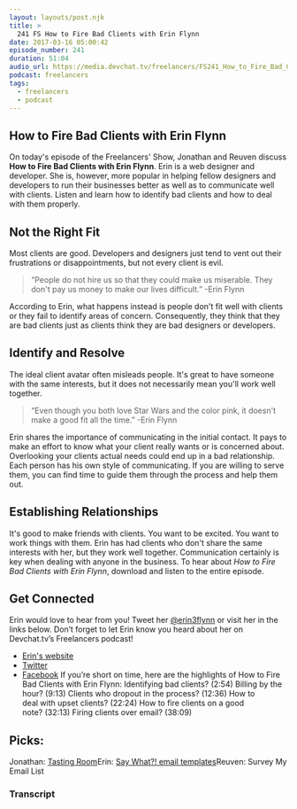 ```yaml
---
layout: layouts/post.njk
title: >
  241 FS How to Fire Bad Clients with Erin Flynn
date: 2017-03-16 05:00:42
episode_number: 241
duration: 51:04
audio_url: https://media.devchat.tv/freelancers/FS241_How_to_Fire_Bad_Clients_with_Erin_Flynn.mp3
podcast: freelancers
tags:
  - freelancers
  - podcast
---
```


## How to Fire Bad Clients with Erin Flynn

On today's episode of the Freelancers' Show, Jonathan and Reuven discuss **How to Fire Bad Clients with Erin Flynn**. Erin is a web designer and developer. She is, however, more popular in&nbsp;helping fellow designers and developers to run their businesses better as well as to communicate well with clients. Listen and learn how to identify bad clients and how to deal with them properly.

## Not the Right Fit

Most clients are good. Developers and designers&nbsp;just tend to vent out their frustrations or disappointments, but&nbsp;not every client is evil.

> “People do not hire us so that they could make us miserable. They don't pay us money to make our lives difficult.” -Erin Flynn

According to Erin, what happens instead is people don't fit well with clients or they fail to identify areas of concern. Consequently, they think that they are bad clients just as clients think they are bad designers or developers.

## Identify and Resolve

The ideal client avatar often misleads people. It's great to have someone with the same interests, but it does not necessarily mean you'll work well together.

> “Even though you both love Star Wars and the color pink, it doesn't make a good fit all the time.” -Erin Flynn

Erin shares the importance of communicating in the initial contact. It pays to make an effort to know what your client really wants or is concerned about. Overlooking your clients actual needs could end up in a bad relationship. Each person has his own style of communicating. If you are willing to serve them, you can find time to guide them through the process and help them out.

## Establishing Relationships

It's good to make friends with clients. You want to be excited. You want to work things with them. Erin has had clients who don't share the same interests with her, but they work well together. Communication certainly is key when dealing with anyone in the business. To hear about _How to Fire Bad Clients with Erin Flynn_, download and listen to the entire episode.

## Get Connected

Erin would love to hear from you! Tweet her [@erin3flynn](https://twitter.com/erin3flynn)&nbsp;or visit her in the links below.&nbsp;Don’t forget to let Erin&nbsp;know you heard about her on Devchat.tv’s Freelancers podcast!

- [Erin's website](https://erinflynn.com/)
- [Twitter](https://twitter.com/erin3flynn)
- [Facebook](https://www.facebook.com/erin3flynn)
  If you’re short on time, here are the highlights of How to Fire Bad Clients with Erin Flynn: Identifying bad clients? (2:54) Billing by the hour? (9:13) Clients who dropout in the process? (12:36) How to deal&nbsp;with upset clients?&nbsp;(22:24) How to fire clients on a good note?&nbsp;(32:13) Firing clients over email? (38:09)

## Picks:

Jonathan: [Tasting Room](https://www.tastingroom.com/)Erin: [Say What?!&nbsp;email templates](https://unstoppable.erinflynn.com/p/say-what)Reuven: Survey My Email List

### Transcript
